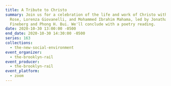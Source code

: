 ```yaml
---
title: A Tribute to Christo
summary: Join us for a celebration of the life and work of Christo with Barbara
  Rose, Lorenza Giovanelli, and Mohammed Ibrahim Mahama, led by Jonathan
  Fineberg and Phong H. Bui. We'll conclude with a poetry reading.
date: 2020-10-30 13:00:00 -0500
end_date: 2020-10-30 14:30:00 -0500
series: 163
collections:
  - the-new-social-environment
event_organizer:
  - the-brooklyn-rail
event_producer:
  - the-brooklyn-rail
event_platform:
  - zoom
---
```

